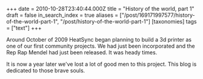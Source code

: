 +++
date = 2010-10-28T23:40:44.000Z
title = "History of the world, part 1"
draft = false
in_search_index = true
aliases = ["/post/169171997577/history-of-the-world-part-1", "/post/history-of-the-world-part-1"]
[taxonomies]
tags = ["text"]
+++

Around October of 2009 HeatSync began planning to build a 3d printer as one of our first community projects. We had just been incorporated and the Rep Rap Mendel had just been released. It was heady times. 

It is now a year later we've lost a lot of good men to this project.  This blog is dedicated to those brave souls.
